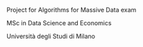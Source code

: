 Project for Algorithms for Massive Data exam

MSc in Data Science and Economics

Università degli Studi di Milano
